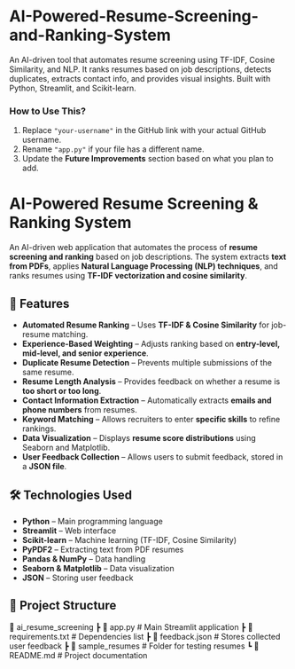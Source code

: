 # AI-Powered-Resume-Screening-and-Ranking-System
An AI-driven tool that automates resume screening using TF-IDF, Cosine Similarity, and NLP. It ranks resumes based on job descriptions, detects duplicates, extracts contact info, and provides visual insights. Built with Python, Streamlit, and Scikit-learn.

### **How to Use This?**  
1. Replace `"your-username"` in the GitHub link with your actual GitHub username.  
2. Rename `"app.py"` if your file has a different name.  
3. Update the **Future Improvements** section based on what you plan to add.  
# AI-Powered Resume Screening & Ranking System  

An AI-driven web application that automates the process of **resume screening and ranking** based on job descriptions. The system extracts **text from PDFs**, applies **Natural Language Processing (NLP) techniques**, and ranks resumes using **TF-IDF vectorization and cosine similarity**.  

## 🚀 Features  
- **Automated Resume Ranking** – Uses **TF-IDF & Cosine Similarity** for job-resume matching.  
- **Experience-Based Weighting** – Adjusts ranking based on **entry-level, mid-level, and senior experience**.  
- **Duplicate Resume Detection** – Prevents multiple submissions of the same resume.  
- **Resume Length Analysis** – Provides feedback on whether a resume is **too short or too long**.  
- **Contact Information Extraction** – Automatically extracts **emails and phone numbers** from resumes.  
- **Keyword Matching** – Allows recruiters to enter **specific skills** to refine rankings.  
- **Data Visualization** – Displays **resume score distributions** using Seaborn and Matplotlib.  
- **User Feedback Collection** – Allows users to submit feedback, stored in a **JSON file**.  

## 🛠️ Technologies Used  
- **Python** – Main programming language  
- **Streamlit** – Web interface  
- **Scikit-learn** – Machine learning (TF-IDF, Cosine Similarity)  
- **PyPDF2** – Extracting text from PDF resumes  
- **Pandas & NumPy** – Data handling  
- **Seaborn & Matplotlib** – Data visualization  
- **JSON** – Storing user feedback  

## 📂 Project Structure  
📁 ai_resume_screening
┣ 📜 app.py # Main Streamlit application
┣ 📜 requirements.txt # Dependencies list
┣ 📜 feedback.json # Stores collected user feedback
┣ 📁 sample_resumes # Folder for testing resumes
┗ 📜 README.md # Project documentation
